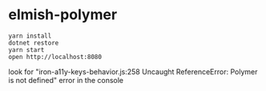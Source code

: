 # elmish-polymer
```
yarn install
dotnet restore
yarn start
open http://localhost:8080
```
look for "iron-a11y-keys-behavior.js:258 Uncaught ReferenceError: Polymer is not defined" error in the console
